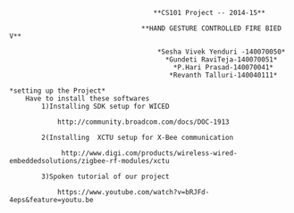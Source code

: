                             
                                        **CS101 Project -- 2014-15**
                                                         
                                     **HAND GESTURE CONTROLLED FIRE BIED V**
                                                         
                                         *Sesha Vivek Yenduri -140070050*
                                           *Gundeti RaviTeja-140070051*
                                             *P.Hari Prasad-140070041*
                                            *Revanth Talluri-140040111*
                                                         
    *setting up the Project*
        Have to install these softwares 
            1)Installing SDK setup for WICED 
            
                http://community.broadcom.com/docs/DOC-1913
                
            2(Installing  XCTU setup for X-Bee communication 
            
                 http://www.digi.com/products/wireless-wired-embeddedsolutions/zigbee-rf-modules/xctu 
                 
            3)Spoken tutorial of our project  
            
                https://www.youtube.com/watch?v=bRJFd-4eps&feature=youtu.be 
 
                                                         
                                                         
                                                         
                                                         
                            
